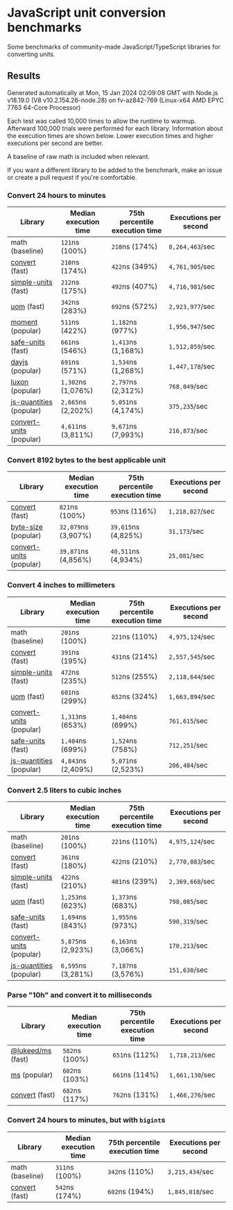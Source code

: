 # JavaScript unit conversion benchmarks

Some benchmarks of community-made JavaScript/TypeScript libraries for converting units.

## Results

<!-- beginblock(results) -->

Generated automatically at Mon, 15 Jan 2024 02:09:08 GMT with Node.js v18.19.0 (V8 v10.2.154.26-node.28) on fv-az842-769 (Linux-x64 AMD EPYC 7763 64-Core Processor)

Each test was called 10,000 times to allow the runtime to warmup.
Afterward 100,000 trials were performed for each library.
Information about the execution times are shown below.
Lower execution times and higher executions per second are better.

A baseline of raw math is included when relevant.

If you want a different library to be added to the benchmark, make an issue or create a pull request if you're comfortable.

### Convert 24 hours to minutes

| Library                                                            | Median execution time | 75th percentile execution time | Executions per second |
| ------------------------------------------------------------------ | --------------------- | ------------------------------ | --------------------- |
| math (baseline)                                                    | `121`ns (100%)        | `210`ns (174%)                 | `8,264,463`/sec       |
| [convert](https://npmjs.com/package/convert) (fast)                | `210`ns (174%)        | `422`ns (349%)                 | `4,761,905`/sec       |
| [simple-units](https://npmjs.com/package/simple-units) (fast)      | `212`ns (175%)        | `492`ns (407%)                 | `4,716,981`/sec       |
| [uom](https://npmjs.com/package/uom) (fast)                        | `342`ns (283%)        | `692`ns (572%)                 | `2,923,977`/sec       |
| [moment](https://npmjs.com/package/moment) (popular)               | `511`ns (422%)        | `1,182`ns (977%)               | `1,956,947`/sec       |
| [safe-units](https://npmjs.com/package/safe-units) (fast)          | `661`ns (546%)        | `1,413`ns (1,168%)             | `1,512,859`/sec       |
| [dayjs](https://npmjs.com/package/dayjs) (popular)                 | `691`ns (571%)        | `1,534`ns (1,268%)             | `1,447,178`/sec       |
| [luxon](https://npmjs.com/package/luxon) (popular)                 | `1,302`ns (1,076%)    | `2,797`ns (2,312%)             | `768,049`/sec         |
| [js-quantities](https://npmjs.com/package/js-quantities) (popular) | `2,665`ns (2,202%)    | `5,051`ns (4,174%)             | `375,235`/sec         |
| [convert-units](https://npmjs.com/package/convert-units) (popular) | `4,611`ns (3,811%)    | `9,671`ns (7,993%)             | `216,873`/sec         |

### Convert 8192 bytes to the best applicable unit

| Library                                                            | Median execution time | 75th percentile execution time | Executions per second |
| ------------------------------------------------------------------ | --------------------- | ------------------------------ | --------------------- |
| [convert](https://npmjs.com/package/convert) (fast)                | `821`ns (100%)        | `953`ns (116%)                 | `1,218,027`/sec       |
| [byte-size](https://npmjs.com/package/byte-size) (popular)         | `32,079`ns (3,907%)   | `39,615`ns (4,825%)            | `31,173`/sec          |
| [convert-units](https://npmjs.com/package/convert-units) (popular) | `39,871`ns (4,856%)   | `40,511`ns (4,934%)            | `25,081`/sec          |

### Convert 4 inches to millimeters

| Library                                                            | Median execution time | 75th percentile execution time | Executions per second |
| ------------------------------------------------------------------ | --------------------- | ------------------------------ | --------------------- |
| math (baseline)                                                    | `201`ns (100%)        | `221`ns (110%)                 | `4,975,124`/sec       |
| [convert](https://npmjs.com/package/convert) (fast)                | `391`ns (195%)        | `431`ns (214%)                 | `2,557,545`/sec       |
| [simple-units](https://npmjs.com/package/simple-units) (fast)      | `472`ns (235%)        | `512`ns (255%)                 | `2,118,644`/sec       |
| [uom](https://npmjs.com/package/uom) (fast)                        | `601`ns (299%)        | `652`ns (324%)                 | `1,663,894`/sec       |
| [convert-units](https://npmjs.com/package/convert-units) (popular) | `1,313`ns (653%)      | `1,404`ns (699%)               | `761,615`/sec         |
| [safe-units](https://npmjs.com/package/safe-units) (fast)          | `1,404`ns (699%)      | `1,524`ns (758%)               | `712,251`/sec         |
| [js-quantities](https://npmjs.com/package/js-quantities) (popular) | `4,843`ns (2,409%)    | `5,071`ns (2,523%)             | `206,484`/sec         |

### Convert 2.5 liters to cubic inches

| Library                                                            | Median execution time | 75th percentile execution time | Executions per second |
| ------------------------------------------------------------------ | --------------------- | ------------------------------ | --------------------- |
| math (baseline)                                                    | `201`ns (100%)        | `221`ns (110%)                 | `4,975,124`/sec       |
| [convert](https://npmjs.com/package/convert) (fast)                | `361`ns (180%)        | `422`ns (210%)                 | `2,770,083`/sec       |
| [simple-units](https://npmjs.com/package/simple-units) (fast)      | `422`ns (210%)        | `481`ns (239%)                 | `2,369,668`/sec       |
| [uom](https://npmjs.com/package/uom) (fast)                        | `1,253`ns (623%)      | `1,373`ns (683%)               | `798,085`/sec         |
| [safe-units](https://npmjs.com/package/safe-units) (fast)          | `1,694`ns (843%)      | `1,955`ns (973%)               | `590,319`/sec         |
| [convert-units](https://npmjs.com/package/convert-units) (popular) | `5,875`ns (2,923%)    | `6,163`ns (3,066%)             | `170,213`/sec         |
| [js-quantities](https://npmjs.com/package/js-quantities) (popular) | `6,595`ns (3,281%)    | `7,187`ns (3,576%)             | `151,630`/sec         |

### Parse "10h" and convert it to milliseconds

| Library                                                   | Median execution time | 75th percentile execution time | Executions per second |
| --------------------------------------------------------- | --------------------- | ------------------------------ | --------------------- |
| [@lukeed/ms](https://npmjs.com/package/@lukeed/ms) (fast) | `582`ns (100%)        | `651`ns (112%)                 | `1,718,213`/sec       |
| [ms](https://npmjs.com/package/ms) (popular)              | `602`ns (103%)        | `661`ns (114%)                 | `1,661,130`/sec       |
| [convert](https://npmjs.com/package/convert) (fast)       | `682`ns (117%)        | `762`ns (131%)                 | `1,466,276`/sec       |

### Convert 24 hours to minutes, but with `bigint`s

| Library                                             | Median execution time | 75th percentile execution time | Executions per second |
| --------------------------------------------------- | --------------------- | ------------------------------ | --------------------- |
| math (baseline)                                     | `311`ns (100%)        | `342`ns (110%)                 | `3,215,434`/sec       |
| [convert](https://npmjs.com/package/convert) (fast) | `542`ns (174%)        | `602`ns (194%)                 | `1,845,018`/sec       |

<!-- endblock(results) -->

